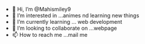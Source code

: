 - 👋 Hi, I’m @Mahismiley9
- 👀 I’m interested in ...animes nd learning new things
- 🌱 I’m currently learning ... web development
- 💞️ I’m looking to collaborate on ...webpage 
- 📫 How to reach me ...mail me

<!---
Mahismiley9/Mahismiley9 is a ✨ special ✨ repository because its `README.md` (this file) appears on your GitHub profile.
You can click the Preview link to take a look at your changes.
--->
